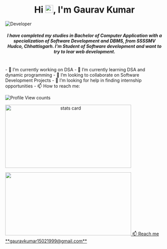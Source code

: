 <h1 align="center">        Hi <img src="https://raw.githubusercontent.com/nixin72/nixin72/master/wave.gif" 
         alt="Waving hand animated gif"
         height="25"
         width="25" />, I'm Gaurav Kumar
</h1>

<img src="https://pixan198.github.io/images/Developer.gif" alt="Developer" />

<h5 align="center">
I have completed my studies in Bachelor of Computer Application with a specialization of Software Development and DBMS, from SSSSMV Hudco, Chhattisgarh. I'm Student of Software development and want to try to lear web development. 
</h5>
<br>
- 🔭 I’m currently working on DSA
- 🌱 I’m currently learning DSA and dynamic programming
- 👯 I’m looking to collaborate on Software Development Projects 
- 🤔 I’m looking for help in finding internship opportunities
- 📫 How to reach me: 
<br>

<p align="left"> <img src="https://komarev.com/ghpvc/?username=Gauravkumar1502&label=Profile%20views&color=0e75b6&style=flat" alt="Profile View counts" /> </p>
<p>
<a align= "center" href="https://github.com/Gauravkumar1502">
         
<img alt= "stats card" height="200px" width="400" src="https://github-readme-streak-stats.herokuapp.com/?user=Gauravkumar1502&theme=neon-palenight&hide_border=false&properties=border">
         
<!---    Add image or gif here..!!!
         <img align="right" height="350" width="400" src="" /> </a>
--->    
         
</p>
         
<img height="200px" width="400" src="https://github-readme-stats.vercel.app/api?username=GauravKumar1502&count_private=true&theme=bear&show_icons=true" />
<!---
<p align="left"> <a href="https://twitter.com/Gauravkuma_r" target="_blank"><img src="https://img.shields.io/twitter/follow/Gauravkuma_r?logo=twitter&style=for-the-badge"/></a> </p>
--->
📫 Reach me **gauravkumar15021999@gmail.com**
<br>
<!---         
<hr>
         <h3 align="center">Connect with me : </h3>


<hr>
--->
